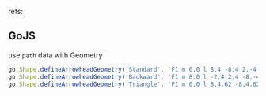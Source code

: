 refs:


## GoJS

use `path` data with Geometry

```typescript
go.Shape.defineArrowheadGeometry('Standard', 'F1 m 0,0 l 8,4 -8,4 2,-4 z');
go.Shape.defineArrowheadGeometry('Backward', 'F1 m 8,0 l -2,4 2,4 -8,-4 z');
go.Shape.defineArrowheadGeometry('Triangle', 'F1 m 0,0 l 8,4.62 -8,4.62 z');
```
